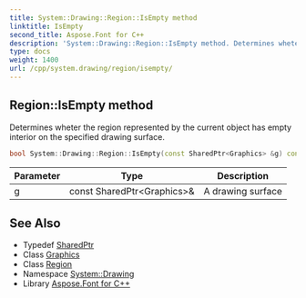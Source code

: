 ```yaml
---
title: System::Drawing::Region::IsEmpty method
linktitle: IsEmpty
second_title: Aspose.Font for C++
description: 'System::Drawing::Region::IsEmpty method. Determines wheter the region represented by the current object has empty interior on the specified drawing surface in C++.'
type: docs
weight: 1400
url: /cpp/system.drawing/region/isempty/
---
```

## Region::IsEmpty method


Determines wheter the region represented by the current object has empty interior on the specified drawing surface.

```cpp
bool System::Drawing::Region::IsEmpty(const SharedPtr<Graphics> &g) const
```


| Parameter | Type | Description |
| --- | --- | --- |
| g | const SharedPtr\<Graphics\>\& | A drawing surface |

## See Also

* Typedef [SharedPtr](../../../system/sharedptr/)
* Class [Graphics](../../graphics/)
* Class [Region](../)
* Namespace [System::Drawing](../../)
* Library [Aspose.Font for C++](../../../)
